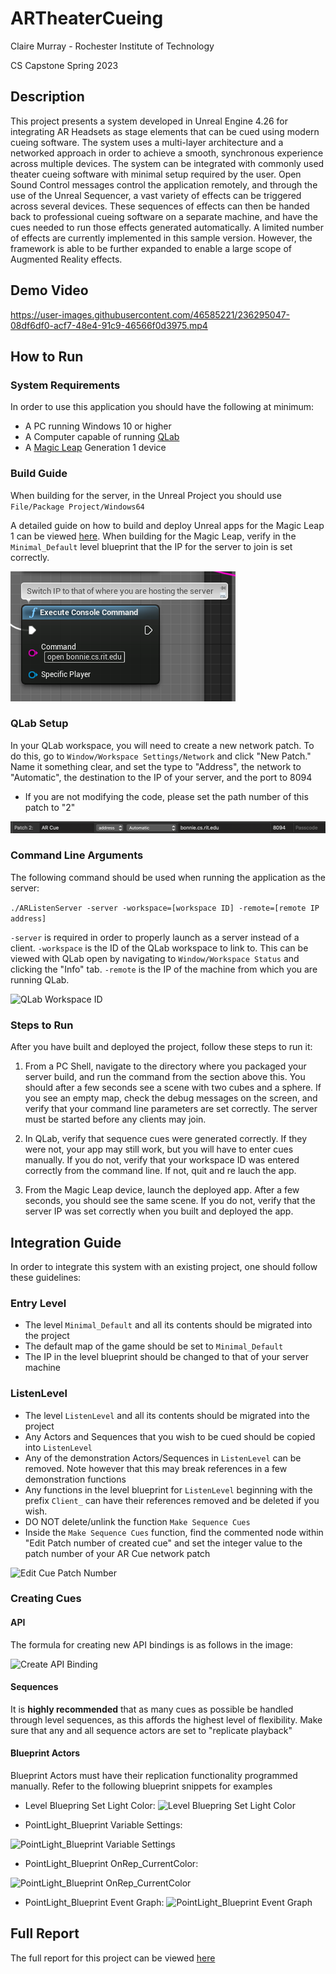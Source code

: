 # ARTheaterCueing
Claire Murray - Rochester Institute of Technology

CS Capstone Spring 2023

## Description
This project presents a system developed in Unreal Engine 4.26 for integrating AR Headsets as stage elements that can be cued using modern cueing software.
The system uses a multi-layer architecture and a networked approach in order to achieve a smooth, synchronous experience across multiple devices. The system can be integrated with commonly used theater cueing software with minimal setup required by the user. Open Sound Control messages control the application remotely, and through the use of the Unreal Sequencer, a vast variety of effects can be triggered across several devices. These sequences of effects can then be handed back to professional cueing software on a separate machine, and have the cues needed to run those effects generated automatically. A limited number of effects are currently implemented in this sample version. However, the framework is able to be further expanded to enable a large scope of Augmented Reality effects.

## Demo Video


https://user-images.githubusercontent.com/46585221/236295047-08df6df0-acf7-48e4-91c9-46566f0d3975.mp4


## How to Run

### System Requirements
In order to use this application you should have the following at minimum:
* A PC running Windows 10 or higher
* A Computer capable of running [QLab](https://qlab.app/)
* A [Magic Leap](https://www.magicleap.com/en-us/) Generation 1 device

### Build Guide
  When building for the server, in the Unreal Project you should use `File/Package Project/Windows64`
  
  A detailed guide on how to build and deploy Unreal apps for the Magic Leap 1 can be viewed [here](https://drive.google.com/file/d/1NtPB8l1UmfEzSEFfTifMmqznxfXZJ2j2/view?usp=sharing).
  When building for the Magic Leap, verify in the `Minimal_Default` level blueprint that the IP for the server to join is set correctly.
  
  ![Set IP of Server](img/serverip.png)
  
### QLab Setup
  In your QLab workspace, you will need to create a new network patch. To do this, go to `Window/Workspace Settings/Network` and click "New Patch."
  Name it something clear, and set the type to "Address", the network to "Automatic", the destination to the IP of your server, and the port to 8094
  
  * If you are not modifying the code, please set the path number of this patch to "2"
  
  ![QLab Network Patch](img/netpatch.png)

### Command Line Arguments
The following command should be used when running the application as the server:

```./ARListenServer -server -workspace=[workspace ID] -remote=[remote IP address]```

`-server` is required in order to properly launch as a server instead of a client.
`-workspace` is the ID of the QLab workspace to link to. This can be viewed with QLab open by navigating to `Window/Workspace Status` and clicking the
"Info" tab. `-remote` is the IP of the machine from which you are running QLab.

![QLab Workspace ID](img/workspaceid.png)

### Steps to Run
After you have built and deployed the project, follow these steps to run it:

1. From a PC Shell, navigate to the directory where you packaged your server build, and run the command from the section above this.
You should after a few seconds see a scene with two cubes and a sphere. If you see an empty map, check the debug messages on the screen,
and verify that your command line parameters are set correctly. The server must be started before any clients may join.

2. In QLab, verify that sequence cues were generated correctly. If they were not, your app may still work, but you will have to enter cues manually.
If you do not, verify that your workspace ID
was entered correctly from the command line. If not, quit and re lauch the app.

3. From the Magic Leap device, launch the deployed app. After a few seconds, you should see the same scene. If you do not, verify that the server IP was
set correctly when you built and deployed the app.

## Integration Guide
In order to integrate this system with an existing project, one should follow these guidelines:

### Entry Level
* The level `Minimal_Default` and all its contents should be migrated into the project
* The default map of the game should be set to `Minimal_Default`
* The IP in the level blueprint should be changed to that of your server machine

### ListenLevel
* The level `ListenLevel` and all its contents should be migrated into the project
* Any Actors and Sequences that you wish to be cued should be copied into `ListenLevel`
* Any of the demonstration Actors/Sequences in `ListenLevel` can be removed. Note however that this may break references in a few demonstration functions
* Any functions in the level blueprint for `ListenLevel` beginning with the prefix `Client_` can have their references removed and be deleted if you wish.
* DO NOT delete/unlink the function `Make Sequence Cues`
* Inside the `Make Sequence Cues` function, find the commented node within "Edit Patch number of created cue" and set the integer value to the patch number 
of your AR Cue network patch

![Edit Cue Patch Number](img/patchnum.png)

### Creating Cues

#### API
The formula for creating new API bindings is as follows in the image:

![Create API Binding](img/patternmatch.png)

#### Sequences
It is **highly recommended** that as many cues as possible be handled through level sequences, as this affords the highest level of flexibility.
Make sure that any and all sequence actors are set to "replicate playback"

#### Blueprint Actors
Blueprint Actors must have their replication functionality programmed manually. Refer to the following blueprint snippets for examples

* Level Bluepring Set Light Color: ![Level Bluepring Set Light Color](img/lightcolor.png)

* PointLight_Blueprint Variable Settings:

![PointLight_Blueprint Variable Settings](img/repvar.png)

* PointLight_Blueprint OnRep_CurrentColor: 

![PointLight_Blueprint OnRep_CurrentColor](img/onrep.png)

* PointLight_Blueprint Event Graph: ![PointLight_Blueprint Event Graph](img/pertick.png)

## Full Report
The full report for this project can be viewed [here](https://drive.google.com/file/d/1yst60766M7l6_SAyzzsDvsfTcEV_s9Dd/view?usp=sharing)
